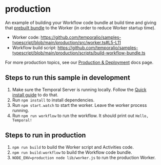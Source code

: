 # production

An example of building your Workflow code bundle at build time and giving that [prebuilt bundle](https://docs.temporal.io/docs/typescript/production-deploy#prebuild-the-worker) to the Worker (in order to reduce Worker startup time).

- Worker code: https://github.com/temporalio/samples-typescript/blob/main/production/src/worker.ts#L5-L11
- Workflow build script: https://github.com/temporalio/samples-typescript/blob/main/production/scripts/build-workflow-bundle.ts

For more production topics, see our [Production & Deployment](https://docs.temporal.io/docs/typescript/production-deploy) docs page.

## Steps to run this sample in development

1. Make sure the Temporal Server is running locally. Follow the [Quick install guide](https://docs.temporal.io/docs/server/quick-install) to do that.
2. Run `npm install` to install dependencies.
3. Run `npm start.watch` to start the worker. Leave the worker process running.
4. Run `npm run workflow` to run the workflow. It should print out `Hello, Temporal!`

## Steps to run in production

1. `npm run build` to build the Worker script and Activities code.
2. `npm run build:workflow` to build the Workflow code bundle.
3. `NODE_ENV=production node lib/worker.js` to run the production Worker.
